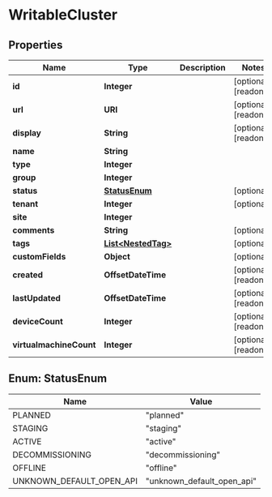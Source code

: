 

# WritableCluster


## Properties

| Name | Type | Description | Notes |
|------------ | ------------- | ------------- | -------------|
|**id** | **Integer** |  |  [optional] [readonly] |
|**url** | **URI** |  |  [optional] [readonly] |
|**display** | **String** |  |  [optional] [readonly] |
|**name** | **String** |  |  |
|**type** | **Integer** |  |  |
|**group** | **Integer** |  |  |
|**status** | [**StatusEnum**](#StatusEnum) |  |  [optional] |
|**tenant** | **Integer** |  |  [optional] |
|**site** | **Integer** |  |  |
|**comments** | **String** |  |  [optional] |
|**tags** | [**List&lt;NestedTag&gt;**](NestedTag.md) |  |  [optional] |
|**customFields** | **Object** |  |  [optional] |
|**created** | **OffsetDateTime** |  |  [optional] [readonly] |
|**lastUpdated** | **OffsetDateTime** |  |  [optional] [readonly] |
|**deviceCount** | **Integer** |  |  [optional] [readonly] |
|**virtualmachineCount** | **Integer** |  |  [optional] [readonly] |



## Enum: StatusEnum

| Name | Value |
|---- | -----|
| PLANNED | &quot;planned&quot; |
| STAGING | &quot;staging&quot; |
| ACTIVE | &quot;active&quot; |
| DECOMMISSIONING | &quot;decommissioning&quot; |
| OFFLINE | &quot;offline&quot; |
| UNKNOWN_DEFAULT_OPEN_API | &quot;unknown_default_open_api&quot; |



